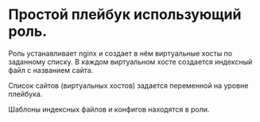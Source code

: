 # Простой плейбук использующий роль.

Роль устанавливает nginx и создает в нём виртуальные хосты по заданному списку.
В каждом виртуальном хосте создается индексный файл с названием сайта.

Список сайтов (виртуальных хостов) задается переменной на уровне плейбука.

Шаблоны индексных файлов и конфигов находятся в роли.
